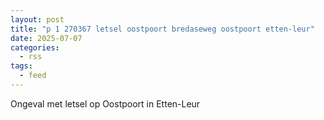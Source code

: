 ```yaml
---
layout: post
title: "p 1 270367 letsel oostpoort bredaseweg oostpoort etten-leur"
date: 2025-07-07
categories: 
  - rss
tags: 
  - feed
---
```


Ongeval met letsel op Oostpoort in Etten-Leur
